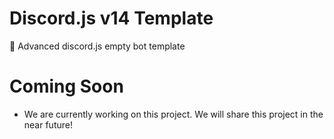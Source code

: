 # Discord.js v14 Template
🍃 Advanced discord.js empty bot template

# Coming Soon
- We are currently working on this project. We will share this project in the near future!
